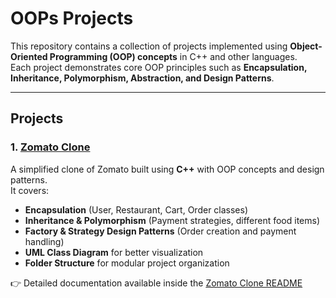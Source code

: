 # OOPs Projects 

This repository contains a collection of projects implemented using **Object-Oriented Programming (OOP) concepts** in C++ and other languages.  
Each project demonstrates core OOP principles such as **Encapsulation, Inheritance, Polymorphism, Abstraction, and Design Patterns**.

---

## Projects

### 1. [Zomato Clone](./zomato-clone)
A simplified clone of Zomato built using **C++** with OOP concepts and design patterns.  
It covers:
- **Encapsulation** (User, Restaurant, Cart, Order classes)
- **Inheritance & Polymorphism** (Payment strategies, different food items)
- **Factory & Strategy Design Patterns** (Order creation and payment handling)
- **UML Class Diagram** for better visualization
- **Folder Structure** for modular project organization

👉 Detailed documentation available inside the [Zomato Clone README](./zomato-clone/README.md)
